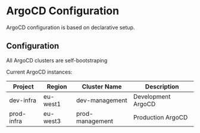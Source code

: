 # ArgoCD Configuration

ArgoCD configuration is based on declarative setup.

## Configuration

All ArgoCD clusters are self-bootstraping

Current ArgoCD instances:

| Project    | Region   | Cluster Name    | Description        |
| ---------- | -------- | --------------- | ------------------ |
| dev-infra  | eu-west1 | dev-management  | Development ArgoCD |
| prod-infra | eu-west3 | prod-management | Production ArgoCD  |

